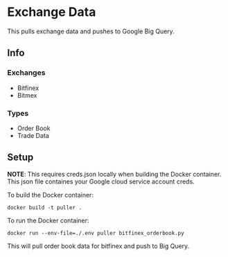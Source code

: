 # Exchange Data

This pulls exchange data and pushes to Google Big Query.

## Info
### Exchanges

- Bitfinex
- Bitmex

### Types

- Order Book
- Trade Data

## Setup

**NOTE**: This requires creds.json locally when building the Docker container. This json file
containes your Google cloud service account creds.

To build the Docker container:

```
docker build -t puller .
```

To run the Docker container:

```
docker run --env-file=./.env puller bitfinex_orderbook.py
```

This will pull order book data for bitfinex and push to Big Query.
